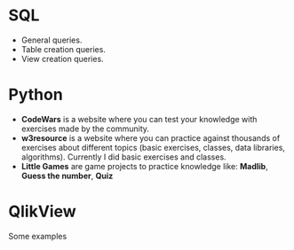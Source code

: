 # SQL
- General queries.
- Table creation queries.
- View creation queries.

# Python
- **CodeWars** is a website where you can test your knowledge with exercises made by the community.
- **w3resource** is a website where you can practice against thousands of exercises about different topics (basic exercises, classes, data libraries, algorithms). Currently I did basic exercises and classes.
- **Little Games** are game projects to practice knowledge like: **Madlib**, **Guess the number**, **Quiz**

# QlikView
Some examples

